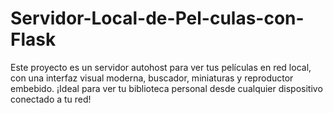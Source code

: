# Servidor-Local-de-Pel-culas-con-Flask
Este proyecto es un servidor autohost para ver tus películas en red local, con una interfaz visual moderna, buscador, miniaturas y reproductor embebido. ¡Ideal para ver tu biblioteca personal desde cualquier dispositivo conectado a tu red!
